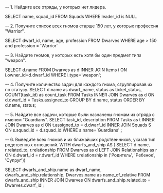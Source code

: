 -- 1. Найдите все отряды, у которых нет лидера.

SELECT 
	name, squad_id 
FROM 
	Squads
WHERE
	leader_id is NULL


-- 2. Получите список всех гномов старше 150 лет, у которых профессия "Warrior".

SELECT 
	dwarf_id, name, age, profession
FROM 
	Dwarves
WHERE
	age > 150 and profession = 'Warrior'


-- 3. Найдите гномов, у которых есть хотя бы один предмет типа "weapon".

SELECT 
	d.name 
FROM
	Dwarves as d
INNER JOIN
	Items i ON i.owner_id=d.dwarf_id
WHERE
	i.type='weapon';

-- 4. Получите количество задач для каждого гнома, сгруппировав их по статусу.
SELECT 
	d.name as dwarf_name,
    status as ticket_status,
    COUNT(task_id) as count_task
FROM 
	Tasks
INNER JOIN
	Dwarves as d
ON
	d.dwarf_id = Tasks.assigned_to
GROUP BY
	d.name, status
ORDER BY
	d.name, status;


-- 5. Найдите все задачи, которые были назначены гномам из отряда с именем "Guardians".
SELECT 
	task_id, description
FROM
	Tasks as t
INNER JOIN
	Dwarves as d
ON
	t.assigned_to = d.dwarf_id
INNER JOIN
	Squads S
ON
	s.squad_id = d.squad_id
WHERE
	s.name='Guardians'
;

-- 6. Выведите всех гномов и их ближайших родственников, указав тип родственных отношений.
WITH dwarfs_and_ship AS (
  SELECT d.name, r.related_to, r.relationship 
  FROM 
  	Dwarves as d
  LEFT JOIN
  	Relationships as r
  ON
	d.dwarf_id = r.dwarf_id
  WHERE 
  	r.relationship 
  in 
  	('Родитель', 'Ребенок', 'Супруг'))

SELECT 
	dwarfs_and_ship.name as dwarf_name, 
	dwarfs_and_ship.relationship,
    Dwarves.name as name_of_relative
FROM 
	dwarfs_and_ship
INNER JOIN 
	Dwarves
ON 
	dwarfs_and_ship.related_to = Dwarves.dwarf_id
;